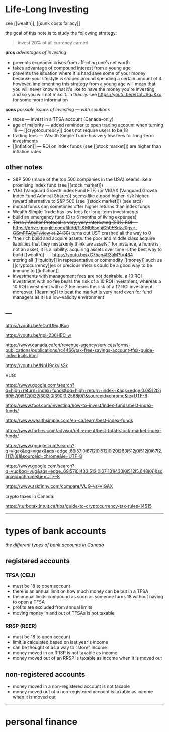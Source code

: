 # Life-Long Investing

see [[wealth]], [[sunk costs fallacy]]

the goal of this note is to study the following strategy:

> invest 20% of all currency earned

**pros** _advantages of investing_

- prevents economic crises from affecting one’s net worth
- takes advantage of compound interest from a young age
- prevents the situation where it is hard save some of your money because your lifestyle is shaped around spending a certain amount of it. however, implementing this strategy from a young age will mean that you will never know what it's like to have the money you're investing, and so you will not miss it. in theory. see <https://youtu.be/eDa1U9qJKxo> for some more information

**cons** _possible issues of investing &mdash; with solutions_

- taxes &mdash; invest in a TFSA account (Canada-only)
- age of majority &mdash; added reminder to open trading account when turning 18 &mdash; [[cryptocurrency]] does not require users to be 18
- trading fees &mdash; Wealth Simple Trade has very low fees for long-term investments
- [[inflation]] &mdash; ROI on index funds (see [[stock market]]) are higher than inflation rates

## other notes

- S&P 500 (made of the top 500 companies in the USA) seems like a promising index fund (see [[stock market]])
- VUG (Vanguard Growth Index Fund ETF) (or VIGAX (Vanguard Growth Index Fund Admiral Shares)) seems like a good higher-risk higher-reward alternative to S&P 500 (see [[stock market]]) (see srcs)
- mutual funds can sometimes offer higher returns than index funds
- Wealth Simple Trade has low fees for long-term investments
- build an emergency fund (3 to 6 months of living expenses)
- ~~Terra / Anchor Protocol is very, very interesting (20% ROI &mdash; <https://drive.google.com/file/d/1sKM08sghjCh0FSdzJ0gvir-GSmPPA9yF/view> at 24:30)~~ turns out UST crashed all the way to $0$
- "the rich build and acquire assets. the poor and middle class acquire liabilities that they mistakenly think are assets." for instance, a home is not an asset, it is a liability. acquiring assets over time is the best way to build [[wealth]]. &mdash; <https://youtu.be/xG75ap4R3aM?t=464>
- storing all [[liquidity]] in representative or commodity [[money]] such as [[cryptocurrency]]es or precious metals could be a good way to be immune to [[inflation]]
- investments with management fees are not desirable. a $10%$ ROI investment with no fee bears the risk of a $10%$ ROI investment, whereas a $10%$ ROI investment with a $2%$ fee bears the risk of a $12%$ ROI investment. moreover, [[learning]] to beat the market is very hard even for fund managers as it is a low-validity environment

## &mdash;

<https://youtu.be/eDa1U9qJKxo>

<https://youtu.be/npH236HEC_w>

<https://www.canada.ca/en/revenue-agency/services/forms-publications/publications/rc4466/tax-free-savings-account-tfsa-guide-individuals.html>

<https://youtu.be/NnU9gkyisSk>

VUG:

<https://www.google.com/search?q=high+return+index+funds&oq=high+return+index+&aqs=edge.0.0i512l2j69i57j0i512j0i22i30l2j0i390l3.2568j0j1&sourceid=chrome&ie=UTF-8>

<https://www.fool.com/investing/how-to-invest/index-funds/best-index-funds/>

<https://www.wealthsimple.com/en-ca/learn/best-index-funds>

<https://www.forbes.com/advisor/retirement/best-total-stock-market-index-funds/>

<https://www.google.com/search?q=vigax&oq=vigax&aqs=edge..69i57j0i67l2j0i512j0i20i263i512j0i512j0i67l2.1117j0j1&sourceid=chrome&ie=UTF-8>

<https://www.google.com/search?q=vug&oq=vug&aqs=edge..69i57j0i433i512j0i67i131i433j0i512l5.648j0j1&sourceid=chrome&ie=UTF-8>

<https://www.askfinny.com/compare/VUG-vs-VIGAX>

crypto taxes in Canada:

<https://turbotax.intuit.ca/tips/guide-to-cryptocurrency-tax-rules-14515>

---

# types of bank accounts

_the different types of bank accounts in Canada_

## registered accounts

### TFSA (CELI)

- must be 18 to open account
- there is an annual limit on how much money can be put in a TFSA
- the annual limits compound as soon as someone turns 18 without having to open a TFSA
- profits are excluded from annual limits
- moving money in and out of TFSAs is not taxable

### RRSP (REER)

- must be 18 to open account
- limit is calculated based on last year's income
- can be thought of as a way to "store" income
- money moved in an RRSP is not taxable as income
- money moved out of an RRSP is taxable as income when it is moved out

## non-registered accounts

- money moved in a non-registered account is not taxable
- money moved out of a non-registered account is taxable as income when it is moved out

---

# personal finance
